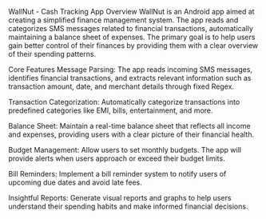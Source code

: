 
WallNut - Cash Tracking App
Overview
WallNut is an Android app aimed at creating a simplified finance management system. The app reads and categorizes SMS messages related to financial transactions, automatically maintaining a balance sheet of expenses. The primary goal is to help users gain better control of their finances by providing them with a clear overview of their spending patterns.

Core Features
Message Parsing: The app reads incoming SMS messages, identifies financial transactions, and extracts relevant information such as transaction amount, date, and merchant details through fixed Regex.

Transaction Categorization: Automatically categorize transactions into predefined categories like EMI, bills, entertainment, and more.

Balance Sheet: Maintain a real-time balance sheet that reflects all income and expenses, providing users with a clear picture of their financial health.

Budget Management: Allow users to set monthly budgets. The app will provide alerts when users approach or exceed their budget limits.

Bill Reminders: Implement a bill reminder system to notify users of upcoming due dates and avoid late fees.

Insightful Reports: Generate visual reports and graphs to help users understand their spending habits and make informed financial decisions.
